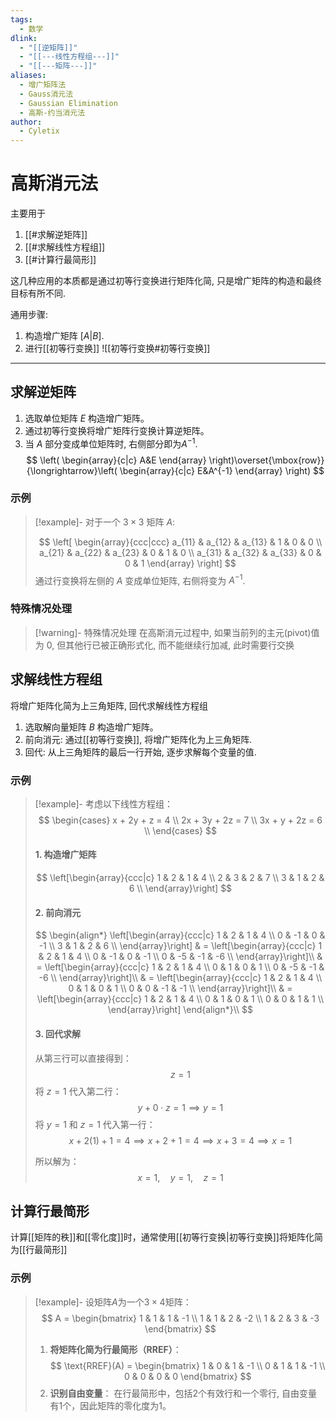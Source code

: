 ```yaml
---
tags:
  - 数学
dlink:
  - "[[逆矩阵]]"
  - "[[---线性方程组---]]"
  - "[[---矩阵---]]"
aliases:
  - 增广矩阵法
  - Gauss消元法
  - Gaussian Elimination
  - 高斯-约当消元法
author:
  - Cyletix
---
```

# 高斯消元法
主要用于
1. [[#求解逆矩阵]]
2. [[#求解线性方程组]]
3. [[#计算行最简形]]

这几种应用的本质都是通过初等行变换进行矩阵化简, 只是增广矩阵的构造和最终目标有所不同. 

通用步骤: 
1. 构造增广矩阵 $\left[A | B\right]$. 
2. 进行[[初等行变换]]
![[初等行变换#初等行变换]]

---
## 求解逆矩阵
1. 选取单位矩阵 $E$ 构造增广矩阵。
2. 通过初等行变换将增广矩阵行变换计算逆矩阵。
3. 当 $A$ 部分变成单位矩阵时, 右侧部分即为$A^{-1}$. 
$$
\left(
\begin{array}{c|c}
A&E
\end{array}
\right)\overset{\mbox{row}}{\longrightarrow}\left(
\begin{array}{c|c}
E&A^{-1}
\end{array}
\right)
$$
### 示例
>[!example]-
> 对于一个 $3 \times 3$ 矩阵 $A$: 
> 
> $$
> \left[
> \begin{array}{ccc|ccc}
> a_{11} & a_{12} & a_{13} & 1 & 0 & 0 \\
> a_{21} & a_{22} & a_{23} & 0 & 1 & 0 \\
> a_{31} & a_{32} & a_{33} & 0 & 0 & 1
> \end{array}
> \right]
> $$
> 通过行变换将左侧的 $A$ 变成单位矩阵, 右侧将变为 $A^{-1}$. 
### 特殊情况处理
> [!warning]- 特殊情况处理
>在高斯消元过程中, 如果当前列的主元(pivot)值为 0, 但其他行已被正确形式化, 而不能继续行加减, 此时需要行交换

## 求解线性方程组
将增广矩阵化简为上三角矩阵, 回代求解线性方程组
1. 选取解向量矩阵 $B$ 构造增广矩阵。
2. 前向消元: 通过[[初等行变换]], 将增广矩阵化为上三角矩阵. 
3. 回代: 从上三角矩阵的最后一行开始, 逐步求解每个变量的值. 
### 示例
>[!example]-
> 考虑以下线性方程组：
> $$
> \begin{cases}
> x + 2y + z = 4 \\
> 2x + 3y + 2z = 7 \\
> 3x + y + 2z = 6 \\
> \end{cases}
> $$
> #### 1. 构造增广矩阵
> $$
> \left[\begin{array}{ccc|c}
> 1 & 2 & 1 & 4 \\
> 2 & 3 & 2 & 7 \\
> 3 & 1 & 2 & 6 \\
> \end{array}\right]
> $$
> 
> #### 2. 前向消元
> $$
> \begin{align*}
> \left[\begin{array}{ccc|c}
> 1 & 2 & 1 & 4 \\
> 0 & -1 & 0 & -1 \\
> 3 & 1 & 2 & 6 \\
> \end{array}\right]
> & =
> \left[\begin{array}{ccc|c}
> 1 & 2 & 1 & 4 \\
> 0 & -1 & 0 & -1 \\
> 0 & -5 & -1 & -6 \\
> \end{array}\right]\\
> & =
> \left[\begin{array}{ccc|c}
> 1 & 2 & 1 & 4 \\
> 0 & 1 & 0 & 1 \\
> 0 & -5 & -1 & -6 \\
> \end{array}\right]\\
> & =
> \left[\begin{array}{ccc|c}
> 1 & 2 & 1 & 4 \\
> 0 & 1 & 0 & 1 \\
> 0 & 0 & -1 & -1 \\
> \end{array}\right]\\
> & =
> \left[\begin{array}{ccc|c}
> 1 & 2 & 1 & 4 \\
> 0 & 1 & 0 & 1 \\
> 0 & 0 & 1 & 1 \\
> \end{array}\right]
> \end{align*}\\
> $$
> 
> #### 3. 回代求解
> 
> 从第三行可以直接得到：
> $$
> z = 1
> $$
> 将 $z = 1$ 代入第二行：
> $$
> y + 0 \cdot z = 1 \implies y = 1
> $$
> 将 $y = 1$ 和 $z = 1$ 代入第一行：
> $$
> x + 2(1) + 1 = 4 \implies x + 2 + 1 = 4 \implies x + 3 = 4 \implies x = 1
> $$
> 
> 所以解为：
> $$
> x = 1, \quad y = 1, \quad z = 1
> $$

## 计算行最简形

计算[[矩阵的秩]]和[[零化度]]时，通常使用[[初等行变换|初等行变换]]将矩阵化简为[[行最简形]]
### 示例
>[!example]-
> 设矩阵$A$为一个$3 \times 4$矩阵：
> $$
> A = \begin{bmatrix}
> 1 & 1 & 1 & -1 \\
> 1 & 1 & 2 & -2 \\
> 1 & 2 & 3 & -3
> \end{bmatrix}
> $$
> 1. **将矩阵化简为行最简形（RREF）**：
> $$
> \text{RREF}(A) = \begin{bmatrix}
> 1 & 0 & 1 & -1 \\
> 0 & 1 & 1 & -1 \\
> 0 & 0 & 0 & 0
> \end{bmatrix}
> $$
> 2. **识别自由变量**：
> 在行最简形中，包括2个有效行和一个零行, 自由变量有1个，因此矩阵的零化度为1。
